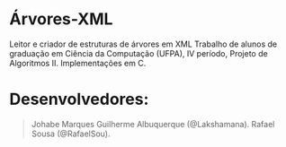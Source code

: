 # Árvores-XML
Leitor e criador de estruturas de árvores em XML
Trabalho de alunos de graduação em Ciência da Computação (UFPA), IV período, Projeto de Algoritmos II.
Implementações em C.

# Desenvolvedores:
  > Johabe Marques
  > Guilherme Albuquerque (@Lakshamana).
  > Rafael Sousa (@RafaelSou).

